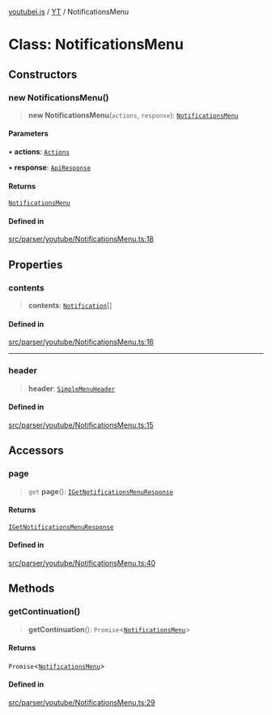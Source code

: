 [youtubei.js](../../../README.md) / [YT](../README.md) / NotificationsMenu

# Class: NotificationsMenu

## Constructors

### new NotificationsMenu()

> **new NotificationsMenu**(`actions`, `response`): [`NotificationsMenu`](NotificationsMenu.md)

#### Parameters

• **actions**: [`Actions`](../../../classes/Actions.md)

• **response**: [`ApiResponse`](../../../interfaces/ApiResponse.md)

#### Returns

[`NotificationsMenu`](NotificationsMenu.md)

#### Defined in

[src/parser/youtube/NotificationsMenu.ts:18](https://github.com/LuanRT/YouTube.js/blob/305a398158a6cac82e6ef288fed4bf1661c89d52/src/parser/youtube/NotificationsMenu.ts#L18)

## Properties

### contents

> **contents**: [`Notification`](../../YTNodes/classes/Notification.md)[]

#### Defined in

[src/parser/youtube/NotificationsMenu.ts:16](https://github.com/LuanRT/YouTube.js/blob/305a398158a6cac82e6ef288fed4bf1661c89d52/src/parser/youtube/NotificationsMenu.ts#L16)

***

### header

> **header**: [`SimpleMenuHeader`](../../YTNodes/classes/SimpleMenuHeader.md)

#### Defined in

[src/parser/youtube/NotificationsMenu.ts:15](https://github.com/LuanRT/YouTube.js/blob/305a398158a6cac82e6ef288fed4bf1661c89d52/src/parser/youtube/NotificationsMenu.ts#L15)

## Accessors

### page

> `get` **page**(): [`IGetNotificationsMenuResponse`](../../APIResponseTypes/type-aliases/IGetNotificationsMenuResponse.md)

#### Returns

[`IGetNotificationsMenuResponse`](../../APIResponseTypes/type-aliases/IGetNotificationsMenuResponse.md)

#### Defined in

[src/parser/youtube/NotificationsMenu.ts:40](https://github.com/LuanRT/YouTube.js/blob/305a398158a6cac82e6ef288fed4bf1661c89d52/src/parser/youtube/NotificationsMenu.ts#L40)

## Methods

### getContinuation()

> **getContinuation**(): `Promise`\<[`NotificationsMenu`](NotificationsMenu.md)\>

#### Returns

`Promise`\<[`NotificationsMenu`](NotificationsMenu.md)\>

#### Defined in

[src/parser/youtube/NotificationsMenu.ts:29](https://github.com/LuanRT/YouTube.js/blob/305a398158a6cac82e6ef288fed4bf1661c89d52/src/parser/youtube/NotificationsMenu.ts#L29)
